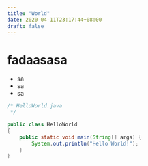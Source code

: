 ```yaml
---
title: "World"
date: 2020-04-11T23:17:44+08:00
draft: false
---
```



# fadaasasa

- sa
- sa
- sa

```java
/* HelloWorld.java
 */

public class HelloWorld
{
	public static void main(String[] args) {
		System.out.println("Hello World!");
	}
}
```


